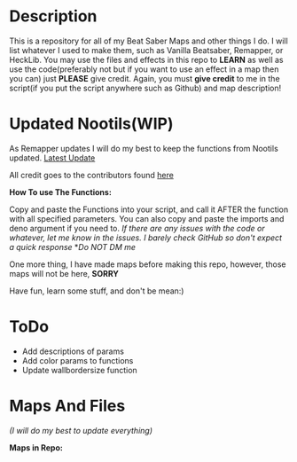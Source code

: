 # Description
This is a repository for all of my Beat Saber Maps and other things I do. I will list whatever I used to make them, such as Vanilla Beatsaber, Remapper, or HeckLib. 
You may use the files and effects in this repo to **LEARN** as well as use the code(preferably not but if you want to use an effect in a map then you can) just **PLEASE** give credit. 
Again, you must **give credit** to me in the script(if you put the script anywhere such as Github) and map description!

# Updated Nootils(WIP)

As Remapper updates I will do my best to keep the functions from Nootils updated.
[Latest Update](https://github.com/IntoTheAbyss490/MapScriptsAndFiles/tree/main/Updated%20Nootils/3.1.2) 

All credit goes to the contributors found [here](https://github.com/StormPacer/nootils)

**How To use The Functions:**

Copy and paste the Functions into your script, and call it AFTER the function with all specified parameters.
You can also copy and paste the imports and deno argument if you need to.
*If there are any issues with the code or whatever, let me know in the issues.*
*I barely check GitHub so don't expect a quick response*
**Do NOT DM me*

One more thing, I have made maps before making this repo, however, those maps will not be here, **SORRY**

Have fun, learn some stuff, and don't be mean:) 

# ToDo 
- Add descriptions of params
- Add color params to functions
- Update wallbordersize function

# Maps And Files 
*(I will do my best to update everything)*

**Maps in Repo:**


